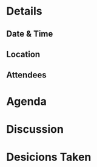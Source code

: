 # Details


## Date & Time


## Location 


## Attendees


# Agenda

 
# Discussion
 
 
# Desicions Taken
 
